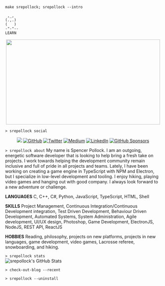 `make srepollock; srepollock --intro`
```
 ,_,
(.,.)
(   )
-"-"--
LEARN
 ```
<p align="center">
<img width=498 height=276 src=https://external-content.duckduckgo.com/iu/?u=https%3A%2F%2Fmedia1.tenor.com%2Fimages%2Fa4cd3a19ae2b3ebbca19e4f022e660e4%2Ftenor.gif%3Fitemid%3D8645601&f=1&nofb=1 />
</p>  

 `> srepollock social`
 
<p align="center">
  <img src="https://img.shields.io/static/v1?label=&message=Personal-Website&color=brightgreen&link=https://spollock.ca" /img>
	<a href="https://github.com/srepollock"><img src="https://img.shields.io/github/followers/srepollock.svg?label=GitHub&style=social" alt="GitHub"></a>
	<a href="https://twitter.com/srepollock"><img src="https://img.shields.io/twitter/follow/srepollock?label=Twitter&style=social" alt="Twitter"></a>
  <a href="https://medium.com/@srepollock"><img src="https://img.shields.io/badge/Medium--_.svg?label=Medium&style=social" alt="Medium" /></a>
	<a href="https://www.linkedin.com/in/srepollock"><img src="https://img.shields.io/badge/LinkedIn--_.svg?style=social&logo=linkedin" alt="LinkedIn"></a>
	<a href="https://github.com/sponsors/srepollock"><img src="https://img.shields.io/badge/GitHub_Sponsors--_.svg?style=social&logo=github&logoColor=EA4AAA" alt="GitHub Sponsors"></a>
</p>

`> srepollock about`
My name is Spencer Pollock. I am an outgoing, energetic software developer that is looking to help bring a fresh take on projects. I work towards helping the development community remain inclusive and full of pride in all projects and teams. Lately, I have been working on creating a game engine in TypeScript with NPM and Electron, but I specialize in low-level development and tooling. I enjoy hiking, playing video games and hanging out with good company. I always look forward to a new adventure or challenge.

**LANGUAGES**
C, C++, C#, Python, JavaScript, TypeScript, HTML, Shell

**SKILLS**
Project Management, Continuous Integration/Continuous Development integration, Test Driven Development, Behaviour Driven Development, Automated Systems, System Administration, Agile development, UI/UX design, Photoshop, Game Development, ElectronJS, NodeJS, REST API, ReactJS

**HOBBIES**
Reading, philosophy, projects on new platforms, projects in new languages, game development, video games, Lacrosse referee, snowboarding, and hiking.

`> srepollock stats`  
![srepollock's GitHub Stats](https://github-readme-stats.vercel.app/api?username=srepollock&show_icons=true&theme=cobalt)

`> check-out-blog --recent`
<!-- blog starts -->

<!-- blog ends -->

`> srepollock --uninstall`
